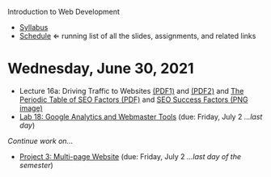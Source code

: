 Introduction to Web Development

- [Syllabus](syllabus.md)
- [Schedule](schedule.md)   &lArr; running list of all the slides, assignments, and related links

# Wednesday, June 30, 2021

- Lecture 16a: Driving Traffic to Websites [(PDF1)](16-driving-traffic/driving-traffic1.pdf) and [(PDF2)](27-driving-traffic/seo.pdf) and [The Periodic Table of SEO Factors (PDF)](16-driving-traffic/SEL_2106_SEOPerTabl.pdf) and [SEO Success Factors (PNG image)](SEL_2106_SEOPerTabl.pdf/seo-success-factors.png)
- [Lab 18: Google Analytics and Webmaster Tools](lab18-google-analytics/instructions.md) (due: Friday, July 2 *...last day*)

*Continue work on...*

- [Project 3: Multi-page Website](project03-multipage-website/instructions.md) (due: Friday, July 2 *...last day of the semester*)


